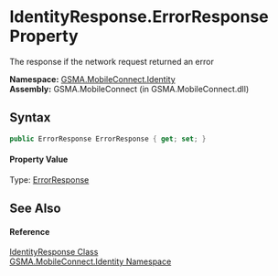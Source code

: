 IdentityResponse.ErrorResponse Property
=======================================
The response if the network request returned an error

**Namespace:** [GSMA.MobileConnect.Identity][1]  
**Assembly:** GSMA.MobileConnect (in GSMA.MobileConnect.dll)

Syntax
------

```csharp
public ErrorResponse ErrorResponse { get; set; }
```

#### Property Value
Type: [ErrorResponse][2]

See Also
--------

#### Reference
[IdentityResponse Class][3]  
[GSMA.MobileConnect.Identity Namespace][1]  

[1]: ../README.md
[2]: ../../GSMA.MobileConnect/ErrorResponse/README.md
[3]: README.md
[4]: ../../_icons/Help.png